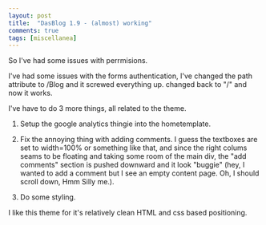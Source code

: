 ```yaml
---
layout: post
title:  "DasBlog 1.9 - (almost) working"
comments: true
tags: [miscellanea]
---
```



So I've had some issues with perrmisions.

I've had some issues with the forms authentication, I've changed the path attribute to /Blog and it screwed everything up. changed back to "/" and now it works.

I've have to do 3 more things, all related to the theme.

1. Setup the google analytics thingie into the hometemplate.

2. Fix the annoying thing with adding comments. I guess the textboxes are set to width=100% or something like that, and since the right colums seams to be floating and taking some room of the main div, the "add comments" section is pushed downward and it look "buggie" (hey, I wanted to add a comment but I see an empty content page. Oh, I should scroll down, Hmm Silly me.).

3. Do some styling.

I like this theme for it's relatively clean HTML and css based positioning.

